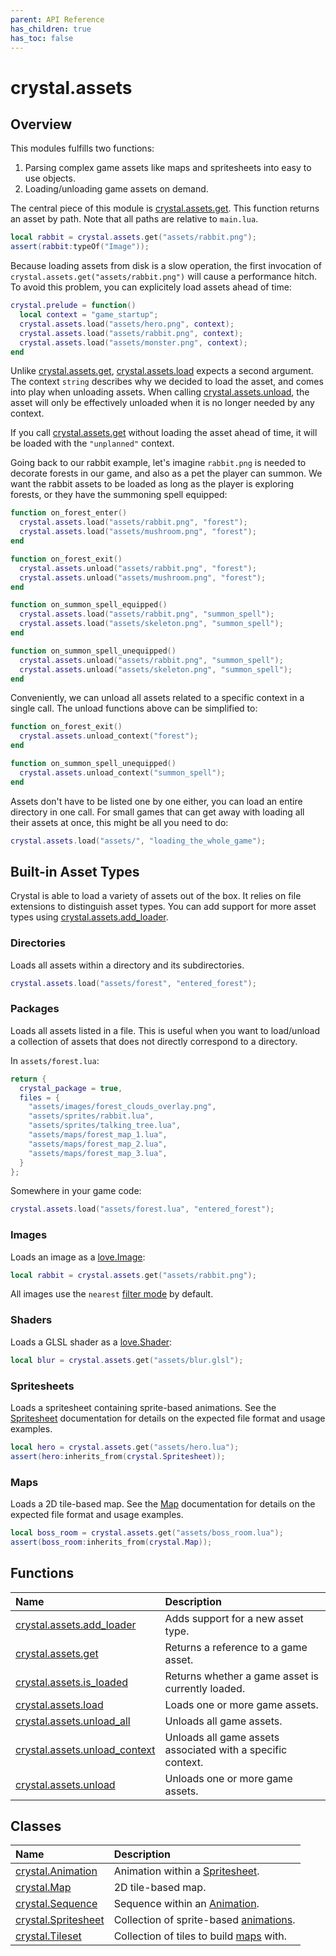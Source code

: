 ```yaml
---
parent: API Reference
has_children: true
has_toc: false
---
```


# crystal.assets

## Overview

This modules fulfills two functions:

1. Parsing complex game assets like maps and spritesheets into easy to use objects.
2. Loading/unloading game assets on demand.

The central piece of this module is [crystal.assets.get](get). This function returns an asset by path. Note that all paths are relative to `main.lua`.

```lua
local rabbit = crystal.assets.get("assets/rabbit.png");
assert(rabbit:typeOf("Image"));
```

Because loading assets from disk is a slow operation, the first invocation of `crystal.assets.get("assets/rabbit.png")` will cause a performance hitch. To avoid this problem, you can explicitely load assets ahead of time:

```lua
crystal.prelude = function()
  local context = "game_startup";
  crystal.assets.load("assets/hero.png", context);
  crystal.assets.load("assets/rabbit.png", context);
  crystal.assets.load("assets/monster.png", context);
end
```

Unlike [crystal.assets.get](get), [crystal.assets.load](load) expects a second argument. The context `string` describes why we decided to load the asset, and comes into play when unloading assets. When calling [crystal.assets.unload](unload), the asset will only be effectively unloaded when it is no longer needed by any context.

If you call [crystal.assets.get](get) without loading the asset ahead of time, it will be loaded with the `"unplanned"` context.

Going back to our rabbit example, let's imagine `rabbit.png` is needed to decorate forests in our game, and also as a pet the player can summon. We want the rabbit assets to be loaded as long as the player is exploring forests, or they have the summoning spell equipped:

```lua
function on_forest_enter()
  crystal.assets.load("assets/rabbit.png", "forest");
  crystal.assets.load("assets/mushroom.png", "forest");
end

function on_forest_exit()
  crystal.assets.unload("assets/rabbit.png", "forest");
  crystal.assets.unload("assets/mushroom.png", "forest");
end

function on_summon_spell_equipped()
  crystal.assets.load("assets/rabbit.png", "summon_spell");
  crystal.assets.load("assets/skeleton.png", "summon_spell");
end

function on_summon_spell_unequipped()
  crystal.assets.unload("assets/rabbit.png", "summon_spell");
  crystal.assets.unload("assets/skeleton.png", "summon_spell");
end
```

Conveniently, we can unload all assets related to a specific context in a single call. The unload functions above can be simplified to:

```lua
function on_forest_exit()
  crystal.assets.unload_context("forest");
end

function on_summon_spell_unequipped()
  crystal.assets.unload_context("summon_spell");
end
```

Assets don't have to be listed one by one either, you can load an entire directory in one call. For small games that can get away with loading all their assets at once, this might be all you need to do:

```lua
crystal.assets.load("assets/", "loading_the_whole_game");
```

## Built-in Asset Types

Crystal is able to load a variety of assets out of the box. It relies on file extensions to distinguish asset types. You can add support for more asset types using [crystal.assets.add_loader](add_loader).

### Directories

Loads all assets within a directory and its subdirectories.

```lua
crystal.assets.load("assets/forest", "entered_forest");
```

### Packages

Loads all assets listed in a file. This is useful when you want to load/unload a collection of assets that does not directly correspond to a directory.

In `assets/forest.lua`:

```lua
return {
  crystal_package = true,
  files = {
    "assets/images/forest_clouds_overlay.png",
    "assets/sprites/rabbit.lua",
    "assets/sprites/talking_tree.lua",
    "assets/maps/forest_map_1.lua",
    "assets/maps/forest_map_2.lua",
    "assets/maps/forest_map_3.lua",
  }
};
```

Somewhere in your game code:

```lua
crystal.assets.load("assets/forest.lua", "entered_forest");
```

### Images

Loads an image as a [love.Image](https://love2d.org/wiki/Image):

```lua
local rabbit = crystal.assets.get("assets/rabbit.png");
```

All images use the `nearest` [filter mode](https://love2d.org/wiki/FilterMode) by default.

### Shaders

Loads a GLSL shader as a [love.Shader](https://love2d.org/wiki/Shader):

```lua
local blur = crystal.assets.get("assets/blur.glsl");
```

### Spritesheets

Loads a spritesheet containing sprite-based animations. See the [Spritesheet](spritesheet) documentation for details on the expected file format and usage examples.

```lua
local hero = crystal.assets.get("assets/hero.lua");
assert(hero:inherits_from(crystal.Spritesheet));
```

### Maps

Loads a 2D tile-based map. See the [Map](map) documentation for details on the expected file format and usage examples.

```lua
local boss_room = crystal.assets.get("assets/boss_room.lua");
assert(boss_room:inherits_from(crystal.Map));
```

## Functions

| Name                                            | Description                                                 |
| :---------------------------------------------- | :---------------------------------------------------------- |
| [crystal.assets.add_loader](add_loader)         | Adds support for a new asset type.                          |
| [crystal.assets.get](get)                       | Returns a reference to a game asset.                        |
| [crystal.assets.is_loaded](is_loaded)           | Returns whether a game asset is currently loaded.           |
| [crystal.assets.load](load)                     | Loads one or more game assets.                              |
| [crystal.assets.unload_all](unload_all)         | Unloads all game assets.                                    |
| [crystal.assets.unload_context](unload_context) | Unloads all game assets associated with a specific context. |
| [crystal.assets.unload](unload)                 | Unloads one or more game assets.                            |

## Classes

| Name                               | Description                                         |
| :--------------------------------- | :-------------------------------------------------- |
| [crystal.Animation](animation)     | Animation within a [Spritesheet](spritesheet).      |
| [crystal.Map](map)                 | 2D tile-based map.                                  |
| [crystal.Sequence](sequence)       | Sequence within an [Animation](animation).          |
| [crystal.Spritesheet](spritesheet) | Collection of sprite-based [animations](animation). |
| [crystal.Tileset](tileset)         | Collection of tiles to build [maps](Map) with.      |
